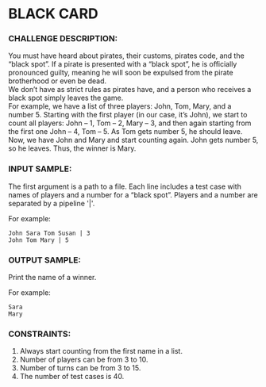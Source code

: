 # BLACK CARD

### CHALLENGE DESCRIPTION:

You must have heard about pirates, their customs, pirates code, and the “black spot”. If a pirate is presented with a “black spot”, he is officially pronounced guilty, meaning he will soon be expulsed from the pirate brotherhood or even be dead.  
We don’t have as strict rules as pirates have, and a person who receives a black spot simply leaves the game.  
For example, we have a list of three players: John, Tom, Mary, and a number 5. Starting with the first player (in our case, it’s John), we start to count all players: John – 1, Tom – 2, Mary – 3, and then again starting from the first one John – 4, Tom – 5. As Tom gets number 5, he should leave. Now, we have John and Mary and start counting again. John gets number 5, so he leaves. Thus, the winner is Mary.

### INPUT SAMPLE:

The first argument is a path to a file. Each line includes a test case with names of players and a number for a “black spot”. Players and a number are separated by a pipeline '|'.

For example:

```
John Sara Tom Susan | 3
John Tom Mary | 5
```

### OUTPUT SAMPLE:

Print the name of a winner.

For example:

```
Sara
Mary
```

### CONSTRAINTS:

1. Always start counting from the first name in a list.
2. Number of players can be from 3 to 10.
3. Number of turns can be from 3 to 15.
4. The number of test cases is 40.